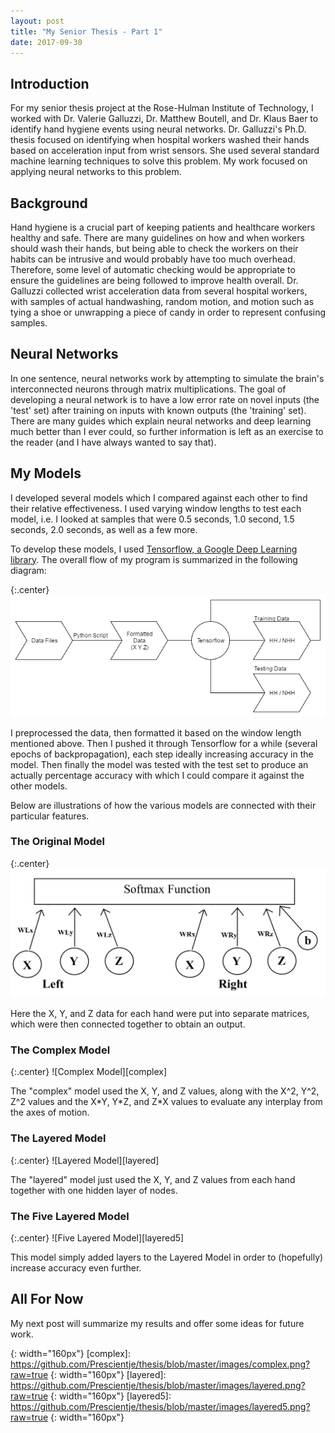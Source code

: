 ```yaml
---
layout: post
title: "My Senior Thesis - Part 1"
date: 2017-09-30
---
```


## Introduction
For my senior thesis project at the Rose-Hulman Institute of Technology, I worked with Dr. Valerie Galluzzi, Dr. Matthew Boutell, and Dr. Klaus Baer to identify hand hygiene events using neural networks. Dr. Galluzzi's Ph.D. thesis focused on identifying when hospital workers washed their hands based on acceleration input from wrist sensors. She used several standard machine learning techniques to solve this problem. My work focused on applying neural networks to this problem.

## Background
Hand hygiene is a crucial part of keeping patients and healthcare workers healthy and safe. There are many guidelines on how and when workers should wash their hands, but being able to check the workers on their habits can be intrusive and would probably have too much overhead. Therefore, some level of automatic checking would be appropriate to ensure the guidelines are being followed to improve health overall. Dr. Galluzzi collected wrist acceleration data from several hospital workers, with samples of actual handwashing, random motion, and motion such as tying a shoe or unwrapping a piece of candy in order to represent confusing samples.

## Neural Networks
In one sentence, neural networks work by attempting to simulate the brain's interconnected neurons through matrix multiplications. The goal of developing a neural network is to have a low error rate on novel inputs (the 'test' set) after training on inputs with known outputs (the 'training' set). There are many guides which explain neural networks and deep learning much better than I ever could, so further information is left as an exercise to the reader (and I have always wanted to say that). 

## My Models
I developed several models which I compared against each other to find their relative effectiveness. I used varying window lengths to test each model, i.e. I looked at samples that were 0.5 seconds, 1.0 second, 1.5 seconds, 2.0 seconds, as well as a few more.

To develop these models, I used [Tensorflow, a Google Deep Learning library](https://www.tensorflow.org/). The overall flow of my program is summarized in the following diagram:

{:.center}
![Pipeline Flow][flow]

I preprocessed the data, then formatted it based on the window length mentioned above. Then I pushed it through Tensorflow for a while (several epochs of backpropagation), each step ideally increasing accuracy in the model. Then finally the model was tested with the test set to produce an actually percentage accuracy with which I could compare it against the other models.  

Below are illustrations of how the various models are connected with their particular features.

### The Original Model

{:.center}
![Original Model][original]

Here the X, Y, and Z data for each hand were put into separate matrices, which were then connected together to obtain an output.

### The Complex Model

{:.center}
![Complex Model][complex]

The "complex" model used the X, Y, and Z values, along with the X^2, Y^2, Z^2 values and the X\*Y, Y\*Z, and Z\*X values to evaluate any interplay from the axes of motion.

### The Layered Model

{:.center}
![Layered Model][layered]

The "layered" model just used the X, Y, and Z values from each hand together with one hidden layer of nodes. 

### The Five Layered Model

{:.center}
![Five Layered Model][layered5]

This model simply added layers to the Layered Model in order to (hopefully) increase accuracy even further.


## All For Now
My next post will summarize my results and offer some ideas for future work.


[flow]: https://github.com/Prescientje/thesis/blob/master/images/pipeline3.png?raw=true
[original]: https://github.com/Prescientje/thesis/blob/master/images/original.png?raw=true
{: width="160px"}
[complex]: https://github.com/Prescientje/thesis/blob/master/images/complex.png?raw=true
{: width="160px"}
[layered]: https://github.com/Prescientje/thesis/blob/master/images/layered.png?raw=true
{: width="160px"}
[layered5]: https://github.com/Prescientje/thesis/blob/master/images/layered5.png?raw=true
{: width="160px"}